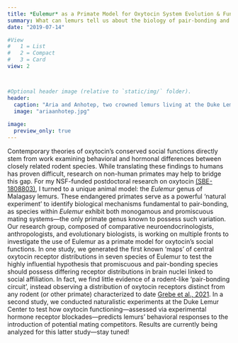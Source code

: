 ```yaml
---
title: *Eulemur* as a Primate Model for Oxytocin System Evolution & Function
summary: What can lemurs tell us about the biology of pair-bonding and sociality?
date: "2019-07-14"

#View
#   1 = List
#   2 = Compact
#   3 = Card
view: 2



#Optional header image (relative to `static/img/` folder).
header:
  caption: "Aria and Anhotep, two crowned lemurs living at the Duke Lemur Center, get acquainted. Photo: David Haring"
  image: "ariaanhotep.jpg"
  
image:
  preview_only: true
---
```


Contemporary theories of oxytocin’s conserved social functions directly stem from work examining behavioral and hormonal differences between closely related rodent species. While translating these findings to humans has proven difficult, research on non-human primates may help to bridge this gap. For my NSF-funded postdoctoral research on oxytocin [(SBE-1808803)](https://www.nsf.gov/awardsearch/showAward?AWD_ID=1808803), I turned to a unique animal model: the *Eulemur* genus of Malagasy lemurs. These endangered primates serve as a powerful ‘natural experiment’ to identify biological mechanisms fundamental to pair-bonding, as species within *Eulemur* exhibit both monogamous and promiscuous mating systems—the only primate genus known to possess such variation. Our research group, composed of comparative neuroendocrinologists, anthropologists, and evolutionary biologists, is working on multiple fronts to investigate the use of Eulemur as a primate model for oxytocin’s social functions. In one study, we generated the first known ‘maps’ of central oxytocin receptor distributions in seven species of Eulemur to test the highly influential hypothesis that promiscuous and pair-bonding species should possess differing receptor distributions in brain nuclei linked to social affiliation. In fact, we find little evidence of a rodent-like ‘pair-bonding circuit’, instead observing a distribution of oxytocin receptors distinct from any rodent (or other primate) characterized to date [Grebe et al., 2021](https://www.nature.com/articles/s41598-021-83342-6). In a second study, we conducted naturalistic experiments at the Duke Lemur Center to test how oxytocin functioning—assessed via experimental hormone receptor blockades—predicts lemurs’ behavioral responses to the introduction of potential mating competitors. Results are currently being analyzed for this latter study—stay tuned!
